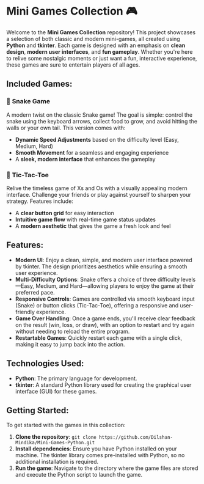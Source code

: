 # Mini Games Collection 🎮

Welcome to the **Mini Games Collection** repository! This project showcases a selection of both classic and modern mini-games, all created using **Python** and **tkinter**. Each game is designed with an emphasis on **clean design**, **modern user interfaces**, and **fun gameplay**. Whether you're here to relive some nostalgic moments or just want a fun, interactive experience, these games are sure to entertain players of all ages.

## Included Games:

### 🐍 **Snake Game**
A modern twist on the classic Snake game! The goal is simple: control the snake using the keyboard arrows, collect food to grow, and avoid hitting the walls or your own tail. This version comes with:
- **Dynamic Speed Adjustments** based on the difficulty level (Easy, Medium, Hard)
- **Smooth Movement** for a seamless and engaging experience
- A **sleek, modern interface** that enhances the gameplay

### 🏁 **Tic-Tac-Toe**
Relive the timeless game of Xs and Os with a visually appealing modern interface. Challenge your friends or play against yourself to sharpen your strategy. Features include:
- A **clear button grid** for easy interaction
- **Intuitive game flow** with real-time game status updates
- A **modern aesthetic** that gives the game a fresh look and feel

## Features:
- **Modern UI**: Enjoy a clean, simple, and modern user interface powered by tkinter. The design prioritizes aesthetics while ensuring a smooth user experience.
- **Multi-Difficulty Options**: Snake offers a choice of three difficulty levels—Easy, Medium, and Hard—allowing players to enjoy the game at their preferred pace.
- **Responsive Controls**: Games are controlled via smooth keyboard input (Snake) or button clicks (Tic-Tac-Toe), offering a responsive and user-friendly experience.
- **Game Over Handling**: Once a game ends, you'll receive clear feedback on the result (win, loss, or draw), with an option to restart and try again without needing to reload the entire program.
- **Restartable Games**: Quickly restart each game with a single click, making it easy to jump back into the action.

## Technologies Used:
- **Python**: The primary language for development.
- **tkinter**: A standard Python library used for creating the graphical user interface (GUI) for these games.

## Getting Started:
To get started with the games in this collection:
1. **Clone the repository**: `git clone https://github.com/Dilshan-Mindika/Mini-Games-Python.git`
2. **Install dependencies**: Ensure you have Python installed on your machine. The tkinter library comes pre-installed with Python, so no additional installation is required.
3. **Run the game**: Navigate to the directory where the game files are stored and execute the Python script to launch the game.
